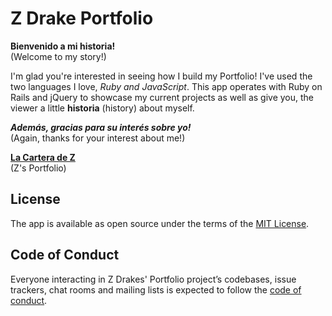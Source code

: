 # Z Drake Portfolio
**Bienvenido a mi historia!** <br />
(Welcome to my story!)

I'm glad you're interested in seeing how I build my Portfolio! I've used the two languages I love, *Ruby and JavaScript*. This app operates with Ruby on Rails and jQuery to showcase my current projects as well as give you, the viewer a little **historia** (history) about myself.

**_Además, gracias para su interés sobre yo!_**<br />
(Again, thanks for your interest about me!)<br />

**[La Cartera de Z](https://z-drake-portfolio.herokuapp.com)**<br />
(Z's Portfolio)

## License

The app is available as open source under the terms of the [MIT License](https://github.com/NickisKnowledge/Z_Drake_Portfolio/blob/master/LICENSE.md).

## Code of Conduct

Everyone interacting in Z Drakes' Portfolio project’s codebases, issue trackers, chat rooms and mailing lists is expected to follow the [code of conduct](https://github.com/NickisKnowledge/Z_Drake_Portfolio/blob/master/CODE_OF_CONDUCT.md).
